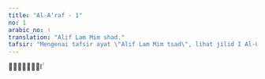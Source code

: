 ```yaml
---
title: "Al-A'raf - 1"
no: 1
arabic_no: ١
translation: "Alif Lam Mim shad."
tafsir: "Mengenai tafsir ayat \"Alif Lam Mim tsad\", lihat jilid I Al-Qur'an dan Tafsirnya tentang tafsir permulaan surah dengan huruf-huruf hijaiyah."
---
```


الۤمّۤصۤ ۚ 

